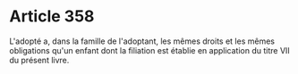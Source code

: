 # Article 358

L'adopté a, dans la famille de l'adoptant, les mêmes droits et les mêmes obligations qu'un enfant dont la filiation est établie en application du titre VII du présent livre.
